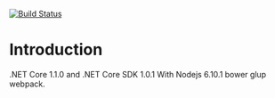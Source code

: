 [![Build Status](https://travis-ci.org/EsWork/docker-dotnet-build.svg?branch=master)](https://travis-ci.org/EsWork/docker-dotnet-build)


# Introduction

.NET Core 1.1.0 and .NET Core SDK 1.0.1 With Nodejs 6.10.1 bower glup webpack.

